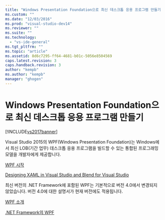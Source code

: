 ```yaml
---
title: "Windows Presentation Foundation으로 최신 데스크톱 응용 프로그램 만들기 | Microsoft Docs"
ms.custom: ""
ms.date: "12/03/2016"
ms.prod: "visual-studio-dev14"
ms.reviewer: ""
ms.suite: ""
ms.technology: 
  - "vs-ide-general"
ms.tgt_pltfrm: ""
ms.topic: "article"
ms.assetid: 8d6c7295-ff64-4681-b01c-5056e8504569
caps.latest.revision: 3
caps.handback.revision: 3
author: "kempb"
ms.author: "kempb"
manager: "ghogen"
---
```

# Windows Presentation Foundation으로 최신 데스크톱 응용 프로그램 만들기
[!INCLUDE[vs2017banner](../code-quality/includes/vs2017banner.md)]

Visual Studio 2015의 WPF\(Windows Presentation Foundation\)는 Windows에서 최신 LOB\(기간 업무\) 데스크톱 응용 프로그램을 빌드할 수 있는 통합된 프로그래밍 모델을 개발자에게 제공합니다.  
  
 [WPF 시작](../designers/getting-started-with-wpf.md)  
  
 [Designing XAML in Visual Studio and Blend for Visual Studio](../designers/designing-xaml-in-visual-studio.md)  
  
 최신 버전의 .NET Framework에 포함된 WPF는 기본적으로 버전 4.0에서 변경되지 않았습니다. 버전 4.0에 대한 설명서가 현재 버전에도 적용됩니다.  
  
 [WPF 소개](https://msdn.microsoft.com/en-us/library/aa970268\(v=vs.100\).aspx)  
  
 [.NET Framework의 WPF](https://msdn.microsoft.com/en-us/library/ms754130\(v=vs.100\).aspx)